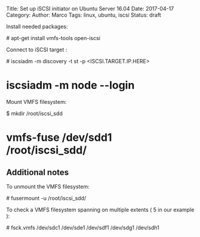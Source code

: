 Title: Set up iSCSI initiator on Ubuntu Server 16.04
Date: 2017-04-17
Category:
Author: Marco
Tags: linux, ubuntu, iscsi
Status: draft

Install needed packages:

\# apt-get install vmfs-tools open-iscsi

Connect to iSCSI target :

\# iscsiadm -m discovery -t st -p <ISCSI.TARGET.IP.HERE>
# iscsiadm -m node --login

Mount VMFS filesystem:

$ mkdir /root/iscsi\_sdd
# vmfs-fuse /dev/sdd1 /root/iscsi\_sdd/

Additional notes
----------------

To unmount the VMFS filesystem:

\# fusermount -u /root/iscsi\_sdd/

To check a VMFS filesystem spanning on multiple extents ( 5 in our example ):

\# fsck.vmfs /dev/sdc1 /dev/sde1 /dev/sdf1 /dev/sdg1 /dev/sdh1
